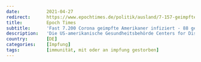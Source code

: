 ```yaml
---
date:          2021-04-27
redirect:      https://www.epochtimes.de/politik/ausland/7-157-geimpfte-amerikaner-haben-sich-mit-covid-19-infiziert-88-sind-gestorben-a3501094.html
title:         Epoch Times
subtitle:      'Fast 7.200 Corona geimpfte Amerikaner infiziert - 88 gestorben'
description:   'Die US-amerikanische Gesundheitsbehörde Centers for Disease Control and Prevention (CDC) hat zum zweiten Mal die Zahlen für registrierte COVID-19-Fälle herausgegeben, die trotz einer vollständigen Impfung aufgetreten sind. Zum Stichtag 20. …'
country:       [DE]
categories:    [Impfung]
tags:          [immunität, mit oder an impfung gestorben]
---
```

